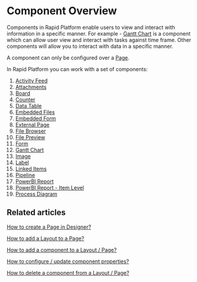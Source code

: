 # Component Overview

Components in Rapid Platform enable users to view and interact with information in a specific manner. For example - [Gantt Chart](/docs/Rapid/4-Keyper%20Manual/2-Designer/2-Pages/3-Components/gantt-chart/gantt-chart.md "How to configure the Page - Gantt Chart Component?") is a component which can allow user view and interact with tasks against time frame. Other components will allow you to interact with data in a specific manner.

A component can only be configured over a [Page](</docs/Rapid/3-User Manual/glossary/glossary.md#page-layout-and-component> "Page, layout and component").

In Rapid Platform you can work with a set of components:

1. [Activity Feed](../activity-feed/activity-feed.md "What is an Activity Feed component on a Layout / Page?")
2. [Attachments](../attachments/attachments.md "What is an Attachments component on a Layout / Page?")
3. [Board](../board/board.md "What is a Board component on a Layout / Page?")
4. [Counter](../counter/counter.md "What is a Counter component on a Layout / Page?")
5. [Data Table](../data-table/data-table.md "What is a Data Table component on a Layout / Page?")
6. [Embedded Files](../embedded-file/embedded-file.md "What is an Embedded Files component on a Layout / Page?")
7. [Embedded Form](../embedded-form/embedded-form.md "What is a Embedded Form component on a Layout / Page?")
8. [External Page](../external-page/external-page.md "What is an External Page component on a Layout / Page?")
9. [File Browser](../file-browser/file-browser.md "What is a File Browser component on a Layout / Page?")
10. [File Preview](../file-preview/file-preview.md "What is a File Preview component on a Layout / Page?")
11. [Form](../form/form.md "What is a Form Component on a Layout / Page?")
12. [Gantt Chart](../gantt-chart/gantt-chart.md "How to configure the Page - Gantt Chart Component?")
13. [Image](../image/image.md "What is an Image component on a Layout / Page?")
14. [Label](../label/label.md "What is a Label component?")
15. [Linked Items](../linked-items/linked-items.md "What is a Linked Items component on a Layout / Page?")
16. [Pipeline](../pipeline/pipeline.md "What is a Pipeline component on a Layout / Page?")
17. [PowerBI Report](../power-bi/power-bi.md "What is a PowerBi Report component on a Layout / Page?")
18. [PowerBI Report - Item Level](../power-bi-item/power-bi-item.md "What is a PowerBI Report - Item Level component on a Layout / Page?")
19. [Process Diagram](../process-diagram/process-diagram.md "What is a Process Diagram component on a Layout / Page?")

## Related articles

[How to create a Page in Designer?](/docs/Rapid/4-Keyper%20Manual/2-Designer/2-Pages/5-how-to-guides/how-to-create-pages/how-to-create-pages.md "How to create a Page in Designer?")

[How to add a Layout to a Page?](/docs/Rapid/4-Keyper%20Manual/2-Designer/2-Pages/5-how-to-guides/how-to-add-a-layout-to-a-page/how-to-add-a-layout-to-a-page.md "How to add a Layout to a Page?")

[How to add a component to a Layout / Page?](/docs/Rapid/4-Keyper%20Manual/2-Designer/2-Pages/5-how-to-guides/how-to-add-a-component/how-to-add-a-component.md "How to add a component to a Page?")

[How to configure / update component properties?](/docs/Rapid/4-Keyper%20Manual/2-Designer/2-Pages/3-Components/2-configuring-components/2-configuring-components.md "How to configure / update component properties?")

[How to delete a component from a Layout / Page?](/docs/Rapid/4-Keyper%20Manual/2-Designer/2-Pages/5-how-to-guides/how-to-delete-a-layout-from-a-page/how-to-delete-a-layout-from-a-page.md "How to delete a component from a Layout / Page?")